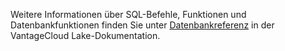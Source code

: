Weitere Informationen über SQL-Befehle, Funktionen und Datenbankfunktionen finden Sie unter [Datenbankreferenz](https://docs.teradata.com/access/sources/dita/topic?dita:mapPath=phg1621910019905.ditamap&dita:ditavalPath=pny1626732985837.ditaval&dita:topicPath=iuu1631208554799.dita) in der VantageCloud Lake-Dokumentation.
